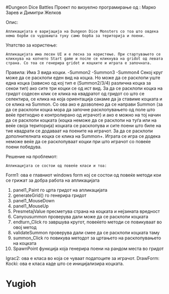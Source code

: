 #Dungeon Dice Battles
Проект по визуелно програмирање од : Марко Зарев и Димитри Желков

Опис:

	Апликацијата е варијација на Dungeon Dice Monsters со тоа што овдека нема борби со чудовишта туку само борба за територија и поени.
	
Упатство за користење:

	Апликацијата има лесен UI и е лесна за користење. При стартувањето се кликнува на копчето Start game и после се кликнува на gridot од левата страна. Со тоа се генерира gridot и коцките и играта е започната.
Правила:
	Има 3 вида коцки. 
-Summon2
-Summon3
-Summon4
	Секој круг може да се расклопи еден вид на коцка. Но може да се расклопи уште една коцка (зависно од кој тип е (Summon2/3/4) различна коцка за секои тип) ако сите три коцки се од ист вид. За да се расклопи коцка на гридот содесен клик се клика на квадратот од гридот со што се селектира, се клика на која ориентација сакаме да ја ставиме коцката и се клика на Summon. Со ова ако е дозволено да се направи Summon (за да се расклопи коцка мора да започне расклопувањето од поле што веќе претходно е контролирано од играчот) и ако е можно на тој начин да се расклопи коцката (коцка неможе да се расклопи на туѓа или на веќе своја територија) коцката се расклопува и сите поени што биле на тие квадрати се додаваат на поените на играчот. За да се расклопи дополнителната коцка се клика на Summon+.
	Играта се игра се додека неможе веќе да се расклопуваат коцки при што играчот со повеќе поени победува.

Решение на проблемот:

	Апликацијата се состои од повеќе класи и тоа:
Form1: ова е главниот windows form кој се состои од повеќе методи кои се грижат за добра работа на апликацијата
1. panel1_Paint го црта гридот на апликацијата
2. generateGrid() го генерира гридот
3. panel1_MouseDown
4. panel1_MouseUp
5. PresmetajValue пресметува страна на коцката и нејзината вредност
6. Canyousummon проверува дали може да се расклопи коцката
7. endturn_Click го завршува кругот, повеќето методи се повикуваат во овој метод
8. validateSummon проверува дали смее да се расклопи коцката таму
9. summon_Click го повикува методот за цртањето на расклопувањето на коцката
10. SpawnPoint функција која генерира поени на рандом места во гридот

Igrac2: ова е класа во која се чуваат податоците за играчот.
DrawForm:
Kocki: ова е класа каде што се иницијализира коцката.
# Yugioh
